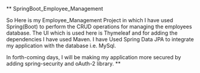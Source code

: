 **
SpringBoot_Employee_Management

So Here is my Employee_Management Project in which I have used Spring(Boot) to perform the CRUD operations for managing the employees database.
The UI which is used here is Thymeleaf and for adding the dependencies I have used Maven.
I have Used Spring Data JPA to integrate my application with the database i.e. MySql.

In forth-coming days, I will be making my application more secured by adding spring-security and oAuth-2 library.
**
